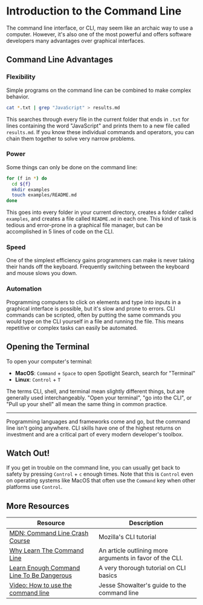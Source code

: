 # Introduction to the Command Line

The command line interface, or CLI, may seem like an archaic way to use a computer. However, it's also one of the most powerful and offers software developers many advantages over graphical interfaces.

## Command Line Advantages

### Flexibility

Simple programs on the command line can be combined to make complex behavior.

```bash
cat *.txt | grep "JavaScript" > results.md
```

This searches through every file in the current folder that ends in `.txt` for lines containing the word "JavaScript" and prints them to a new file called `results.md`. If you know these individual commands and operators, you can chain them together to solve very narrow problems.

### Power

Some things can only be done on the command line:

```bash
for (f in *) do
  cd ${f}
  mkdir examples
  touch examples/README.md
done
```

This goes into every folder in your current directory, creates a folder called `examples`, and creates a file called `README.md` in each one. This kind of task is tedious and error-prone in a graphical file manager, but can be accomplished in 5 lines of code on the CLI.

### Speed

One of the simplest efficiency gains programmers can make is never taking their hands off the keyboard. Frequently switching between the keyboard and mouse slows you down.

### Automation

Programming computers to click on elements and type into inputs in a graphical interface is possible, but it's slow and prone to errors. CLI commands can be scripted, often by putting the same commands you would type on the CLI yourself in a file and running the file. This means repetitive or complex tasks can easily be automated.

## Opening the Terminal

To open your computer's terminal:

* **MacOS**: `Command` + `Space` to open Spotlight Search, search for "Terminal"
* **Linux**:  `Control` + `T`

The terms CLI, shell, and terminal mean slightly different things, but are generally used interchangeably. "Open your terminal", "go into the CLI", or "Pull up your shell" all mean the same thing in common practice.

---

Programming languages and frameworks come and go, but the command line isn't going anywhere. CLI skills have one of the highest returns on investment and are a critical part of every modern developer's toolbox.

## Watch Out!

If you get in trouble on the command line, you can usually get back to safety by pressing `Control` + `c` enough times. Note that this is `Control` even on operating systems like MacOS that often use the `Command` key when other platforms use `Control`.

## More Resources

| Resource | Description |
| --- | --- |
| [MDN: Command Line Crash Course](https://developer.mozilla.org/en-US/docs/Learn/Tools_and_testing/Understanding_client-side_tools/Command_line) | Mozilla's CLI tutorial |
| [Why Learn The Command Line](https://www.dataquest.io/blog/why-learn-the-command-line/) | An article outlining more arguments in favor of the CLI. |
| [Learn Enough Command Line To Be Dangerous](https://www.learnenough.com/command-line-tutorial) | A very thorough tutorial on CLI basics |
| [Video: How to use the command line](https://www.youtube.com/watch?v=5XgBd6rjuDQ) | Jesse Showalter's guide to the command line |
